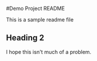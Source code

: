 #Demo Project README

This is a sample readme file

## Heading 2

I hope this isn't much of a problem.